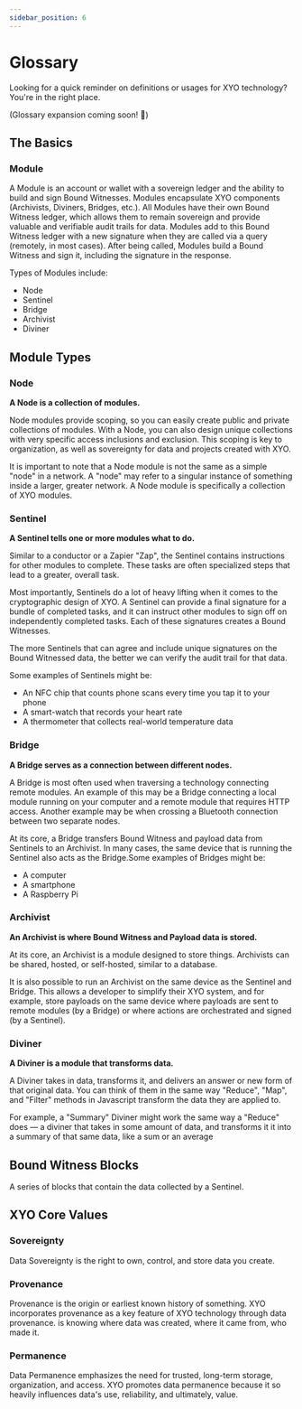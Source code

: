 ```yaml
---
sidebar_position: 6
---
```


# Glossary
Looking for a quick reminder on definitions or usages for XYO technology? You're in the right place.

(Glossary expansion coming soon! 🚧)

<!-- [TODO] — Complete the Glossary -->
<!-- [Maryann] — Add any words here you've seen questions about (or have a question about yourself!) -->


## The Basics

### Module
A Module is an account or wallet with a sovereign ledger and the ability to build and sign Bound Witnesses.
Modules encapsulate XYO components (Archivists, Diviners, Bridges, etc.). All Modules have their own Bound Witness ledger, which allows them to remain sovereign and provide valuable and verifiable audit trails for data. Modules add to this Bound Witness ledger with a new signature when they are called via a query (remotely, in most cases). After being called, Modules build a Bound Witness and sign it, including the signature in the response.

Types of Modules include:

- Node
- Sentinel
- Bridge
- Archivist
- Diviner

## Module Types

### Node
**A Node is a collection of modules.**

Node modules provide scoping, so you can easily create public and private collections of modules. With a Node, you can also design unique collections with very specific access inclusions and exclusion. This scoping is key to organization, as well as sovereignty for data and projects created with XYO.

It is important to note that a Node module is not the same as a simple "node" in a network. A "node" may refer to a singular instance of something inside a larger, greater network. A Node module is specifically a collection of XYO modules.

### Sentinel
**A Sentinel tells one or more modules what to do.**

Similar to a conductor or a Zapier "Zap", the Sentinel contains instructions for other modules to complete. These tasks are often specialized steps that lead to a greater, overall task.

Most importantly, Sentinels do a lot of heavy lifting when it comes to the cryptographic design of XYO. A Sentinel can provide a final signature for a bundle of completed tasks, and it can instruct other modules to sign off on independently completed tasks. Each of these signatures creates a Bound Witnesses.

The more Sentinels that can agree and include unique signatures on the Bound Witnessed data, the better we can verify the audit trail for that data.

 Some examples of Sentinels might be:

- An NFC chip that counts phone scans every time you tap it to your phone
- A smart-watch that records your heart rate
- A thermometer that collects real-world temperature data

### Bridge
**A Bridge serves as a connection between different nodes.**

A Bridge is most often used when traversing a technology connecting remote modules. An example of this may be a Bridge connecting a local module running on your computer and a remote module that requires HTTP access. Another example may be when crossing a Bluetooth connection between two separate nodes.

At its core, a Bridge transfers Bound Witness and payload data from Sentinels to an Archivist. In many cases, the same device that is running the Sentinel also acts as the Bridge.Some examples of Bridges might be:

- A computer
- A smartphone
- A Raspberry Pi

### Archivist
**An Archivist is where Bound Witness and Payload data is stored.**

At its core, an Archivist is a module designed to store things. Archivists can be shared, hosted, or self-hosted, similar to a database.

It is also possible to run an Archivist on the same device as the Sentinel and Bridge. This allows a developer to simplify their XYO system, and for example, store payloads on the same device where payloads are sent to remote modules (by a Bridge) or where actions are orchestrated and signed (by a Sentinel).

### Diviner
**A Diviner is a module that transforms data.**

A Diviner takes in data, transforms it, and delivers an answer or new form of that original data. You can think of them in the same way "Reduce", "Map", and "Filter" methods in Javascript transform the data they are applied to.

For example, a "Summary" Diviner might work the same way a "Reduce" does — a diviner that takes in some amount of data, and transforms it it into a summary of that same data, like a sum or an average

## Bound Witness Blocks
A series of blocks that contain the data collected by a Sentinel.

## XYO Core Values

### Sovereignty
Data Sovereignty is the right to own, control, and store data you create. 

### Provenance
Provenance is the origin or earliest known history of something. XYO incorporates provenance as a key feature of XYO technology through data provenance. is knowing where data was created, where it came from, who made it. 

### Permanence
Data Permanence emphasizes the need for trusted, long-term storage, organization, and access. XYO promotes data permanence because it so heavily influences data's use, reliability, and ultimately, value.

